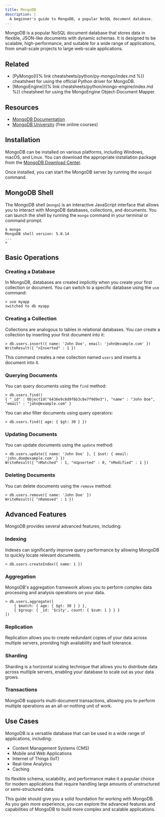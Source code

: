 ```yaml
---
title: MongoDB
description: |
  A beginner's guide to MongoDB, a popular NoSQL document database.
---
```


MongoDB is a popular NoSQL document database that stores data in flexible, JSON-like documents with dynamic schemas. It is designed to be scalable, high-performance, and suitable for a wide range of applications, from small-scale projects to large web-scale applications.

## Related

- [PyMongo]({% link cheatsheets/python/py-mongo/index.md %}) cheatsheet for using the official Python driver for MongoDB.
- [MongoEngine]({% link cheatsheets/python/mongo-engine/index.md %}) cheatsheet for using the MongoEngine Object-Document Mapper.

## Resources

- [MongoDB Documentation](https://docs.mongodb.com/)
- [MongoDB University](https://learn.mongodb.com/) (free online courses)

## Installation

MongoDB can be installed on various platforms, including Windows, macOS, and Linux. You can download the appropriate installation package from the [MongoDB Download Center](https://www.mongodb.com/try/download/community).

Once installed, you can start the MongoDB server by running the `mongod` command.

## MongoDB Shell

The MongoDB shell (`mongo`) is an interactive JavaScript interface that allows you to interact with MongoDB databases, collections, and documents. You can launch the shell by running the `mongo` command in your terminal or command prompt.

```
$ mongo
MongoDB shell version: 5.0.14
...
>
```

## Basic Operations

### Creating a Database

In MongoDB, databases are created implicitly when you create your first collection or document. You can switch to a specific database using the `use` command:

```console
> use myapp
switched to db myapp
```

### Creating a Collection

Collections are analogous to tables in relational databases. You can create a collection by inserting your first document into it:

```console
> db.users.insert({ name: 'John Doe', email: 'john@example.com' })
WriteResult({ "nInserted" : 1 })
```

This command creates a new collection named `users` and inserts a document into it.

### Querying Documents

You can query documents using the `find` method:

```console
> db.users.find()
{ "_id" : ObjectId("6436e9c8d9f6b3c8e7f9d9e3"), "name" : "John Doe", "email" : "john@example.com" }
```

You can also filter documents using query operators:

```console
> db.users.find({ age: { $gt: 30 } })
```

### Updating Documents

You can update documents using the `update` method:

```console
> db.users.update({ name: 'John Doe' }, { $set: { email: 'john.doe@example.com' } })
WriteResult({ "nMatched" : 1, "nUpserted" : 0, "nModified" : 1 })
```

### Deleting Documents

You can delete documents using the `remove` method:

```console
> db.users.remove({ name: 'John Doe' })
WriteResult({ "nRemoved" : 1 })
```

## Advanced Features

MongoDB provides several advanced features, including:

### Indexing

Indexes can significantly improve query performance by allowing MongoDB to quickly locate relevant documents.

```console
> db.users.createIndex({ name: 1 })
```

### Aggregation

MongoDB's aggregation framework allows you to perform complex data processing and analysis operations on your data.

```console
> db.users.aggregate([
    { $match: { age: { $gt: 30 } } },
    { $group: { _id: '$city', count: { $sum: 1 } } }
])
```

### Replication

Replication allows you to create redundant copies of your data across multiple servers, providing high availability and fault tolerance.

### Sharding

Sharding is a horizontal scaling technique that allows you to distribute data across multiple servers, enabling your database to scale out as your data grows.

### Transactions

MongoDB supports multi-document transactions, allowing you to perform multiple operations as an all-or-nothing unit of work.

## Use Cases

MongoDB is a versatile database that can be used in a wide range of applications, including:

- Content Management Systems (CMS)
- Mobile and Web Applications
- Internet of Things (IoT)
- Real-time Analytics
- Caching

Its flexible schema, scalability, and performance make it a popular choice for modern applications that require handling large amounts of unstructured or semi-structured data.

This guide should give you a solid foundation for working with MongoDB. As you gain more experience, you can explore the advanced features and capabilities of MongoDB to build more complex and scalable applications.